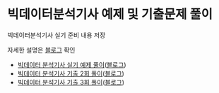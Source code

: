 # 빅데이터분석기사 예제 및 기출문제 풀이

빅데이터분석기사 실기 준비 내용 저장

자세한 설명은 [블로그](https://djccnt15.github.io/) 확인

- [빅데이터 분석기사 실기 예제 풀이](https://github.com/djccnt15/bigdata_certi/blob/main/example_01.ipynb)([블로그](https://djccnt15.github.io/dataanalysis/bigdata_certi_01/))
- [빅데이터 분석기사 기출 2회 풀이](https://github.com/djccnt15/bigdata_certi/blob/main/example_02.ipynb)([블로그](https://djccnt15.github.io/dataanalysis/bigdata_certi_03/))
- [빅데이터 분석기사 기출 3회 풀이](https://github.com/djccnt15/bigdata_certi/blob/main/example_03.ipynb)([블로그](https://djccnt15.github.io/dataanalysis/bigdata_certi_04/))